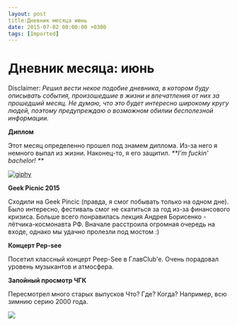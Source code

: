 ```yaml
---
layout: post
title:Дневник месяца июнь
date: 2015-07-02 00:00:00 +0300
tags: [Imported]
---
```

# Дневник месяца: июнь

Disclaimer:
_Решил вести некое подобие дневника, в котором буду описывать события, произошедшие в жизни и впечатления от них за прошедший месяц. Не думаю, что это будет интересно широкому кругу людей, поэтому предупреждаю о возможном обилии бесполезной информации._

**Диплом**

Этот месяц определенно прошел под знамем диплома. Из-за него я немного выпал из жизни. Наконец-то, я его защитил. _**I'm fuckin' bachelor! **_

[![giphy](https://vlaim.s3.amazonaws.com/uploads/2015/07/giphy.gif)](https://vlaim.s3.amazonaws.com/uploads/2015/07/giphy.gif)

**Geek Picnic 2015**

Сходили на Geek Pincic (правда, я смог побывать только на одном дне). Было интересно, фестиваль смог не скатиться за год из-за финансового кризиса. Больше всего понравилась лекция Андрея Борисенко - лётчика-космонавта РФ. Вначале расстроила огромная очередь на входе, однако мы удачно пролезли под мостом :)

**Концерт Pep-see**

Посетил классный концерт Peep-See в ГлавClub'e. Очень порадовал уровень музыкантов и атмосфера.

**Запойный просмотр ЧГК**

Пересмотрел много старых выпусков Что? Где? Когда? Например, всю зимнию серию 2000 года.

![](https://pp.vk.me/c624216/v624216723/33a21/c-G9ejTWVyo.jpg)